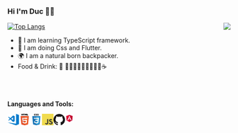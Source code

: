  ### Hi I'm Duc 🙎‍♂
 <a href="https://github.com/duca7"><img align="right" src="https://github-readme-stats.vercel.app/api?username=duca7&show_icons=true&theme=tokyonight"/></a>
[![Top Langs](https://github-readme-stats.vercel.app/api/top-langs/?username=duca7&layout=compact)](https://github.com/anuraghazra/github-readme-stats)
 - 🌱 I am learning TypeScript framework.
 - 🌱 I am doing Css and Flutter.
 - 🌍 I am a natural born backpacker.
 - Food & Drink: 🍖 🍟🥩🍗🍕🍝🦞🦐🍮🍺☕                                    
<br>
<br>

**Languages and Tools:**

<img align="left" alt="Visual Studio Code" width="26px" src="https://raw.githubusercontent.com/github/explore/80688e429a7d4ef2fca1e82350fe8e3517d3494d/topics/visual-studio-code/visual-studio-code.png" />
<img align="left" alt="HTML5" width="26px" src="https://raw.githubusercontent.com/github/explore/80688e429a7d4ef2fca1e82350fe8e3517d3494d/topics/html/html.png" />
<img align="left" alt="CSS3" width="26px" src="https://raw.githubusercontent.com/github/explore/80688e429a7d4ef2fca1e82350fe8e3517d3494d/topics/css/css.png" />
<img align="left" alt="JavaScript" width="26px" src="https://raw.githubusercontent.com/github/explore/80688e429a7d4ef2fca1e82350fe8e3517d3494d/topics/javascript/javascript.png" />
<img align="left" alt="GitHub" width="26px" src="https://raw.githubusercontent.com/github/explore/78df643247d429f6cc873026c0622819ad797942/topics/github/github.png" />
<code><img height="20" src="https://raw.githubusercontent.com/github/explore/80688e429a7d4ef2fca1e82350fe8e3517d3494d/topics/angular/angular.png"></code>


